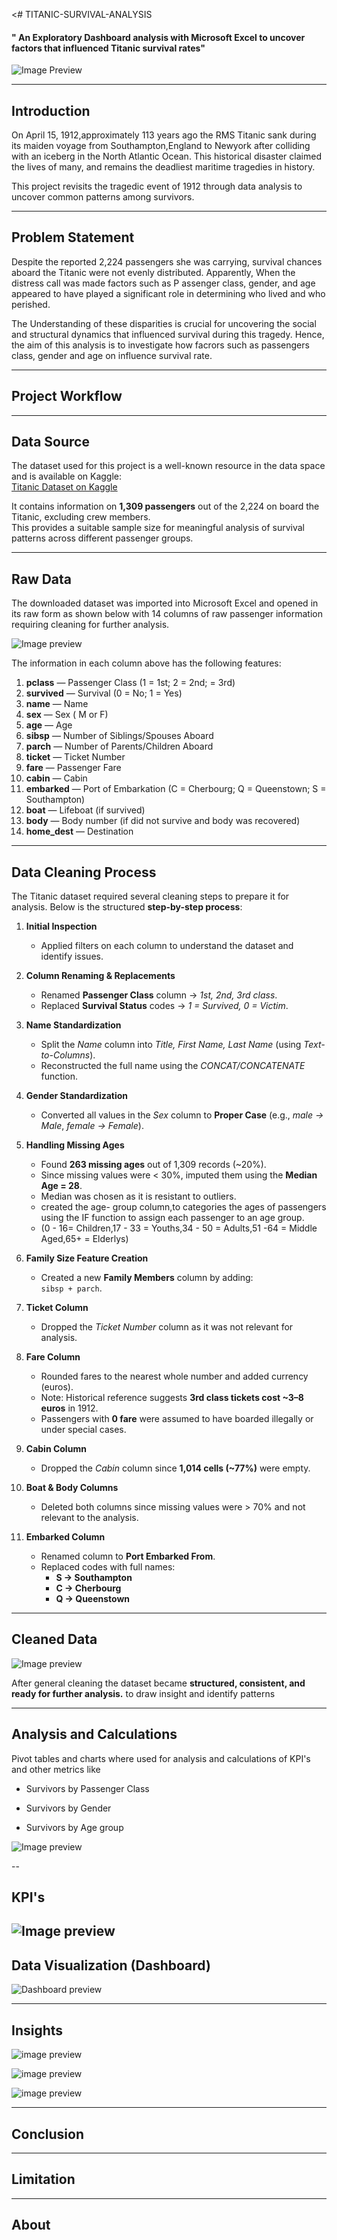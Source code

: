 <# TITANIC-SURVIVAL-ANALYSIS
#### " An Exploratory Dashboard analysis with Microsoft Excel to uncover factors that influenced Titanic survival rates"

![Image Preview](Excel_logo.png)

---
## Introduction 
On April 15, 1912,approximately 113 years ago the RMS Titanic sank during its maiden voyage from Southampton,England to Newyork after colliding with an iceberg in the North Atlantic Ocean.
This historical disaster claimed the lives of many, and remains the deadliest maritime tragedies in history.

This project revisits the tragedic event of 1912 through data analysis to uncover common patterns among survivors.

---
## Problem Statement 
Despite the reported 2,224 passengers she was carrying, survival chances aboard the Titanic were not evenly distributed. Apparently, When the distress call was made factors such as P assenger class, gender, and age appeared to have played a significant role in determining who lived and who perished. 

The Understanding of these disparities is crucial for uncovering the social and structural dynamics that influenced survival during this tragedy. Hence, the aim of this analysis is to investigate how facrors such as passengers class, gender and age on influence survival rate. 

---
## Project Workflow 
---
## Data Source 

The dataset used for this project is a well-known resource in the data space and is available on Kaggle:  
[Titanic Dataset on Kaggle](https://www.kaggle.com/datasets/brendan45774/test-file)  

It contains information on **1,309 passengers** out of the 2,224 on board the Titanic, excluding crew members.  
This provides a suitable sample size for meaningful analysis of survival patterns across different passenger groups.
___


## Raw Data 

The downloaded dataset was imported into Microsoft Excel and opened in its raw form as shown below with 14 columns of raw passenger information requiring cleaning for further analysis.

![Image preview](Raw_dataset.JPG)

The information in each column above has the following features:

1. **pclass** — Passenger Class (1 = 1st; 2 = 2nd; = 3rd)  
2. **survived** — Survival (0 = No; 1 = Yes)  
3. **name** — Name  
4. **sex** — Sex  ( M or F)
5. **age** — Age  
6. **sibsp** — Number of Siblings/Spouses Aboard  
7. **parch** — Number of Parents/Children Aboard  
8. **ticket** — Ticket Number  
9. **fare** — Passenger Fare  
10. **cabin** — Cabin  
11. **embarked** — Port of Embarkation (C = Cherbourg; Q = Queenstown; S = Southampton)  
12. **boat** — Lifeboat (if survived)  
13. **body** — Body number (if did not survive and body was recovered)  
14. **home_dest** — Destination

---
## Data Cleaning Process 

The Titanic dataset required several cleaning steps to prepare it for analysis. Below is the structured **step-by-step process**:  

1. **Initial Inspection**  
   - Applied filters on each column to understand the dataset and identify issues.  

2. **Column Renaming & Replacements**  
   - Renamed **Passenger Class** column → *1st, 2nd, 3rd class*.  
   - Replaced **Survival Status** codes → *1 = Survived, 0 = Victim*.  

3. **Name Standardization**  
   - Split the *Name* column into *Title, First Name, Last Name* (using *Text-to-Columns*).  
   - Reconstructed the full name using the *CONCAT/CONCATENATE* function.  

4. **Gender Standardization**  
   - Converted all values in the *Sex* column to **Proper Case** (e.g., *male → Male*, *female → Female*).  

5. **Handling Missing Ages**  
   - Found **263 missing ages** out of 1,309 records (~20%).  
   - Since missing values were < 30%, imputed them using the **Median Age = 28**.  
   - Median was chosen as it is resistant to outliers. 
   - created the age- group column,to categories the ages of passengers using the IF function to assign each passenger to an age group.
   - (0 - 16= Children,17 - 33 = Youths,34 - 50 = Adults,51 -64 = Middle Aged,65+ = Elderlys)

6. **Family Size Feature Creation**  
   - Created a new **Family Members** column by adding:  
     `sibsp + parch`.  

7. **Ticket Column**  
   - Dropped the *Ticket Number* column as it was not relevant for analysis.  

8. **Fare Column**  
   - Rounded fares to the nearest whole number and added currency (euros).  
   - Note: Historical reference suggests **3rd class tickets cost ~3–8 euros** in 1912.  
   - Passengers with **0 fare** were assumed to have boarded illegally or under special cases.  

9. **Cabin Column**  
   - Dropped the *Cabin* column since **1,014 cells (~77%)** were empty.  

10. **Boat & Body Columns**  
    - Deleted both columns since missing values were > 70% and not relevant to the analysis.  

11. **Embarked Column**  
    - Renamed column to **Port Embarked From**.  
    - Replaced codes with full names:  
      - **S → Southampton**  
      - **C → Cherbourg**  
      - **Q → Queenstown**

---

## Cleaned Data 

![Image preview](Cleaned_dataset.JPG)


After general cleaning the dataset became **structured, consistent, and ready for further analysis.** to draw insight and identify patterns 

---

## Analysis and Calculations

Pivot tables and charts where used for analysis and calculations of KPI's and other metrics like

   - Survivors by Passenger Class

   - Survivors by Gender

   - Survivors by Age group 

![Image preview](E.D.A.JPG)

--
## KPI's 
![Image preview](KPI's.jpg)
---
## Data Visualization (Dashboard) 

![Dashboard preview](Titanic_Dashboard.jpg)

---
## Insights 

![image preview](Survivors_class.jpg)


![image preview](Survivors_gender.png)


![image preview](Survivors_age.jpg)

---
## Conclusion
---
## Limitation 
---
## About 


